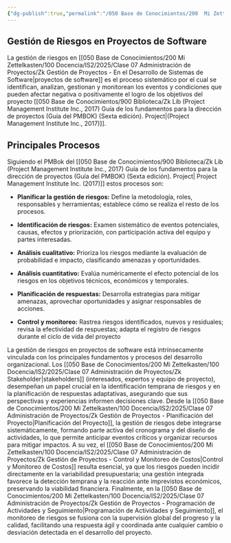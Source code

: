 ```yaml
---
{"dg-publish":true,"permalink":"/050 Base de Conocimientos/200  Mi Zettelkasten/100 Docencia/IS2/2025/Clase 07 Administración de Proyectos/Zk Gestión de Proyectos - Gestión de Riesgos en Proyectos de Software/","tags":["#definir"]}
---
```


## Gestión de Riesgos en Proyectos de Software

La gestión de riesgos en [[050 Base de Conocimientos/200  Mi Zettelkasten/100 Docencia/IS2/2025/Clase 07 Administración de Proyectos/Zk Gestión de Proyectos - En el Desarrollo de Sistemas de Software\|proyectos de software]] es el proceso sistemático por el cual se identifican, analizan, gestionan y monitorean los eventos y condiciones que pueden afectar negativa o positivamente el logro de los objetivos del proyecto [[050 Base de Conocimientos/900 Biblioteca/Zk Lib (Project Management Institute Inc., 2017) Guía de los fundamentos para la dirección de proyectos (Guía del PMBOK) (Sexta edición). Project\|(Project Management Institute Inc., 2017)]].

## Principales Procesos

Siguiendo el PMBok del [[050 Base de Conocimientos/900 Biblioteca/Zk Lib (Project Management Institute Inc., 2017) Guía de los fundamentos para la dirección de proyectos (Guía del PMBOK) (Sexta edición). Project\| Project Management Institute Inc. (2017)]] estos procesos son:

- **Planificar la gestión de riesgos:** Define la metodología, roles, responsables y herramientas; establece cómo se realiza el resto de los procesos.

- **Identificación de riesgos:** Examen sistemático de eventos potenciales, causas, efectos y priorización, con participación activa del equipo y partes interesadas.

- **Análisis cualitativo:** Prioriza los riesgos mediante la evaluación de probabilidad e impacto, clasificando amenazas y oportunidades.

- **Análisis cuantitativo:** Evalúa numéricamente el efecto potencial de los riesgos en los objetivos técnicos, económicos y temporales.

- **Planificación de respuestas:** Desarrolla estrategias para mitigar amenazas, aprovechar oportunidades y asignar responsables de acciones.

- **Control y monitoreo:** Rastrea riesgos identificados, nuevos y residuales; revisa la efectividad de respuestas; adapta el registro de riesgos durante el ciclo de vida del proyecto

La gestión de riesgos en proyectos de software está intrínsecamente vinculada con los principales fundamentos y procesos del desarrollo organizacional. Los [[050 Base de Conocimientos/200  Mi Zettelkasten/100 Docencia/IS2/2025/Clase 07 Administración de Proyectos/Zk Stakeholder\|stakeholders]] (interesados, expertos y equipo de proyecto), desempeñan un papel crucial en la identificación temprana de riesgos y en la planificación de respuestas adaptativas, asegurando que sus perspectivas y experiencias informen decisiones clave. Desde la [[050 Base de Conocimientos/200  Mi Zettelkasten/100 Docencia/IS2/2025/Clase 07 Administración de Proyectos/Zk Gestión de Proyectos - Planificación del Proyecto\|Planificación del Proyecto]], la gestión de riesgos debe integrarse sistemáticamente, formando parte activa del cronograma y del diseño de actividades, lo que permite anticipar eventos críticos y organizar recursos para mitigar impactos. A su vez, el [[050 Base de Conocimientos/200  Mi Zettelkasten/100 Docencia/IS2/2025/Clase 07 Administración de Proyectos/Zk Gestión de Proyectos - Control y Monitoreo de Costos\|Control y Monitoreo de Costos]] resulta esencial, ya que los riesgos pueden incidir directamente en la variabilidad presupuestaria; una gestión integrada favorece la detección temprana y la reacción ante imprevistos económicos, preservando la viabilidad financiera. Finalmente, en la [[050 Base de Conocimientos/200  Mi Zettelkasten/100 Docencia/IS2/2025/Clase 07 Administración de Proyectos/Zk Gestión de Proyectos - Programación de Actividades y Seguimiento\|Programación de Actividades y Seguimiento]], el monitoreo de riesgos se fusiona con la supervisión global del progreso y la calidad, facilitando una respuesta ágil y coordinada ante cualquier cambio o desviación detectada en el desarrollo del proyecto. 
